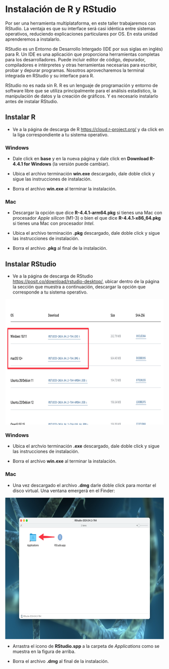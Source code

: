 # Instalación de R y RStudio

Por ser una herramienta multiplataforma, en este taller trabajaremos con RStudio. La ventaja es que su interface será casi idéntica entre sistemas operativos, reduciendo explicaciones particulares por OS. En esta unidad aprenderemos a instalarlo.

RStudio es un Entorno de Desarrollo Intergado (IDE por sus siglas en inglés) para R. Un IDE es una aplicación que proporciona herramientas completas para los desarrolladores. Puede incluir editor de código, depurador, compiladores e intérpretes y otras herramientas necesarias para escribir, probar y depurar programas. Nosotros aprovecharemos la terminal integrada en RStudio y su interface para R.

RStudio no es nada sin R. R es un lenguaje de programación y entorno de software libre que se utiliza principalmente para el análisis estadístico, la manipulación de datos y la creación de gráficos. Y es necesario instalarlo antes de instalar RStudio.

## Instalar R

 - Ve a la página de descarga de R https://cloud.r-project.org/ y da click en la liga correspondiente a tu sistema operativo.

### Windows

 - Dale click en **base** y en la nueva página y dale click en **Download R-4.4.1 for Windows** (la versión puede cambiar). 

 - Ubica el archivo terminación **win.exe** descargado, dale doble click y sigue las instrucciones de instalación. 

 - Borra el archivo **win.exe** al terminar la instalación.

### Mac

 -  Descargar la opción que dice **R-4.4.1-arm64.pkg** si tienes una Mac con procesador _Apple silicon_ (M1-3) o bien el que dice **R-4.4.1-x86_64.pkg** si tienes una Mac con procesador _Intel_.

 -  Ubica el archivo terminación **.pkg** descargado, dale doble click y sigue las instrucciones de instalación.

 -  Borra el archivo **.pkg** al final de la instalación.

## Instalar RStudio

 -  Ve a la página de descarga de RStudio https://posit.co/download/rstudio-desktop/, ubicar dentro de la página la sección que muestra a continuación, descargar la opción que corresponde a tu sistema operativo.
<img src = ./Images/RStudio.png style = "display: block; margin: 0 auto;height: 400px; width:800px;"/>


### Windows

 -  Ubica el archvio terminación **.exe** descargado, dale doble click y sigue las instrucciones de instalación.

 - Borra el archivo **win.exe** al terminar la instalación.

### Mac

 -  Una vez descargado el archivo **.dmg** darle doble click para montar el disco virtual. Una ventana emergerá en el Finder:
<img src = ./Images/dmg_RStudio.png style = "display: block; margin: 0 auto;height: 450px; width:700px;"/>

 -  Arrastra el icono de **RStudio.spp** a la carpeta de _Applications_ como se muestra en la figura de arriba.

 -  Borra el archivo **.dmg** al final de la instalación.
